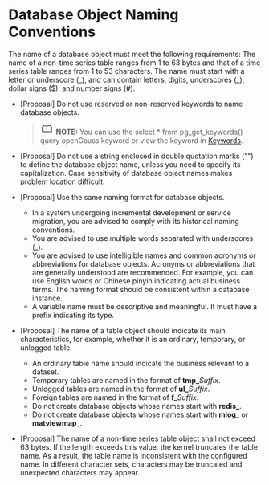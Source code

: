 # Database Object Naming Conventions<a name="EN-US_TOPIC_0000001149627969"></a>

The name of a database object must meet the following requirements: The name of a non-time series table ranges from 1 to 63 bytes and that of a time series table ranges from 1 to 53 characters. The name must start with a letter or underscore \(\_\), and can contain letters, digits, underscores \(\_\), dollar signs \($\), and number signs \(\#\).

-   \[Proposal\] Do not use reserved or non-reserved keywords to name database objects.

    >![](public_sys-resources/icon-note.gif) **NOTE:** 
    >You can use the select \* from pg\_get\_keywords\(\) query openGauss keyword or view the keyword in  [Keywords](en-us_topic_0289900482.md).

-   \[Proposal\] Do not use a string enclosed in double quotation marks \(""\) to define the database object name, unless you need to specify its capitalization. Case sensitivity of database object names makes problem location difficult.
-   \[Proposal\] Use the same naming format for database objects.
    -   In a system undergoing incremental development or service migration, you are advised to comply with its historical naming conventions.
    -   You are advised to use multiple words separated with underscores \(\_\).
    -   You are advised to use intelligible names and common acronyms or abbreviations for database objects. Acronyms or abbreviations that are generally understood are recommended. For example, you can use English words or Chinese pinyin indicating actual business terms. The naming format should be consistent within a database instance.
    -   A variable name must be descriptive and meaningful. It must have a prefix indicating its type.

-   \[Proposal\] The name of a table object should indicate its main characteristics, for example, whether it is an ordinary, temporary, or unlogged table.
    -   An ordinary table name should indicate the business relevant to a dataset.
    -   Temporary tables are named in the format of  **tmp\_**_Suffix_.
    -   Unlogged tables are named in the format of  **ul\_**_Suffix_.
    -   Foreign tables are named in the format of  **f\_**_Suffix_.
    -   Do not create database objects whose names start with  **redis\_**.
    -   Do not create database objects whose names start with  **mlog\_**  or  **matviewmap\_**.

-   \[Proposal\] The name of a non-time series table object shall not exceed 63 bytes. If the length exceeds this value, the kernel truncates the table name. As a result, the table name is inconsistent with the configured name. In different character sets, characters may be truncated and unexpected characters may appear.

